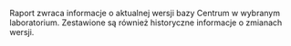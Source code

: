 Raport zwraca informacje o aktualnej wersji bazy Centrum w wybranym laboratorium. Zestawione są również historyczne
informacje o zmianach wersji.